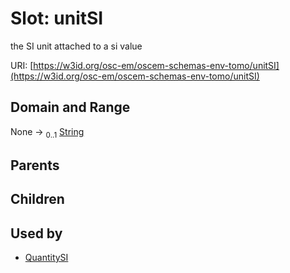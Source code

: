 
# Slot: unitSI

the SI unit attached to a si value

URI: [https://w3id.org/osc-em/oscem-schemas-env-tomo/unitSI](https://w3id.org/osc-em/oscem-schemas-env-tomo/unitSI)


## Domain and Range

None &#8594;  <sub>0..1</sub> [String](types/String.md)

## Parents


## Children


## Used by

 * [QuantitySI](QuantitySI.md)
